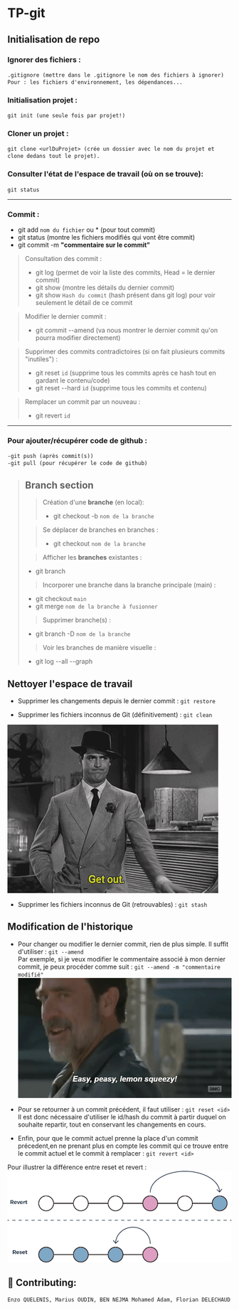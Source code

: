 # TP-git
## Initialisation de repo
### Ignorer des fichiers :
    .gitignore (mettre dans le .gitignore le nom des fichiers à ignorer)
    Pour : les fichiers d'environnement, les dépendances...

### Initialisation projet : 
    git init (une seule fois par projet!)

### Cloner un projet :
    git clone <urlDuProjet> (crée un dossier avec le nom du projet et clone dedans tout le projet).
### Consulter l'état de l'espace de travail (où on se trouve):
    git status

---
### Commit :
- git add `nom du fichier` ou  * (pour tout commit)
- git status (montre les fichiers modifiés qui vont être commit)
- git commit -m **"commentaire sur le commit"**

> Consultation des commit : 
>- git log (permet de voir la liste des commits, Head = le dernier commit)
>- git show (montre les détails du dernier commit)
>- git show `Hash du commit` (hash présent dans git log) pour voir seulement le détail de ce commit 

> Modifier le dernier commit :
>- git commit --amend (va nous montrer le dernier commit qu'on pourra modifier directement)

> Supprimer des commits contradictoires (si on fait plusieurs commits "inutiles") :
>- git reset `id` (supprime tous les commits après ce hash tout en gardant le contenu/code)
>- git reset --hard `id` (supprime tous les commits et contenu)

> Remplacer un commit par un nouveau :
>- git revert `id`

---

### Pour ajouter/récupérer code de github :
    -git push (après commit(s))
    -git pull (pour récupérer le code de github)

>## **Branch section** 
>
>> Création d'une **branche** (en local):
>>- git checkout -b `nom de la branche`
>>
>
>> Se déplacer de branches en branches :
>>- git checkout `nom de la branche` 
>    
>> Afficher les **branches** existantes : 
>- git branch 
>    
>> Incorporer une branche dans la branche principale (main) : 
>- git checkout `main` 
>- git merge `nom de la branche à fusionner`
>
>> Supprimer branche(s) :
>- git branch -D  `nom de la branche`
>
>> Voir les branches de manière visuelle :
>- git log --all --graph

## Nettoyer l'espace de travail
- Supprimer les changements depuis le dernier commit : `git restore`

- Supprimer les fichiers inconnus de Git (définitivement) : `git clean`
  
![ alt text](https://github.com/KirahhY/TP-git/blob/main/getout.gif?raw=true)

- Supprimer les fichiers inconnus de Git (retrouvables) : `git stash`

## Modification de l'historique
- Pour changer ou modifier le dernier commit, rien de plus simple. Il suffit d'utiliser : `git --amend`  
Par exemple, si je veux modifier le commentaire associé à mon dernier commit, je peux procéder comme suit : `git --amend -m "commentaire modifié"`  
![ alt text](https://github.com/KirahhY/TP-git/blob/main/giphy.gif?raw=true)

- Pour se retourner à un commit précédent, il faut utiliser : `git reset <id>`  
Il est donc nécessaire d'utiliser le id/hash du commit à partir duquel on souhaite repartir, tout en conservant les changements en cours.

- Enfin, pour que le commit actuel prenne la place d'un commit précedent,en ne prenant plus en compte les commit qui ce trouve entre le commit actuel et le commit à remplacer : `git revert <id>`  
  
Pour illustrer la différence entre reset et revert : 
![Texte alternatif](https://github.com/KirahhY/TP-git/blob/main/revert_vs_reset.jpg?raw=true)

## 🤝 Contributing:
    Enzo QUELENIS, Marius OUDIN, BEN NEJMA Mohamed Adam, Florian DELECHAUD


